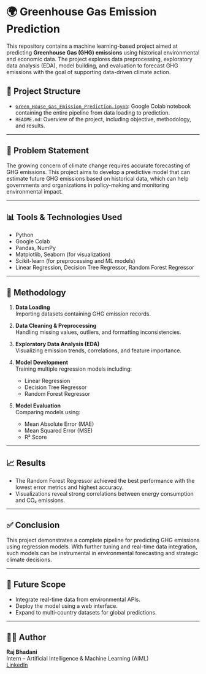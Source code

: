 # 🌍 Greenhouse Gas Emission Prediction

This repository contains a machine learning-based project aimed at predicting **Greenhouse Gas (GHG) emissions** using historical environmental and economic data. The project explores data preprocessing, exploratory data analysis (EDA), model building, and evaluation to forecast GHG emissions with the goal of supporting data-driven climate action.

## 📁 Project Structure

- [`Green_House_Gas_Emission_Prediction.ipynb`](https://colab.research.google.com/github/RajBhadani/GHG_Emission_Prediction/blob/main/Green_House_Gas_Emission_Prediction.ipynb): Google Colab notebook containing the entire pipeline from data loading to prediction.
- `README.md`: Overview of the project, including objective, methodology, and results.

---

## 🎯 Problem Statement

The growing concern of climate change requires accurate forecasting of GHG emissions. This project aims to develop a predictive model that can estimate future GHG emissions based on historical data, which can help governments and organizations in policy-making and monitoring environmental impact.

---

## 📊 Tools & Technologies Used

- Python
- Google Colab
- Pandas, NumPy
- Matplotlib, Seaborn (for visualization)
- Scikit-learn (for preprocessing and ML models)
- Linear Regression, Decision Tree Regressor, Random Forest Regressor

---

## 🧪 Methodology

1. **Data Loading**  
   Importing datasets containing GHG emission records.

2. **Data Cleaning & Preprocessing**  
   Handling missing values, outliers, and formatting inconsistencies.

3. **Exploratory Data Analysis (EDA)**  
   Visualizing emission trends, correlations, and feature importance.

4. **Model Development**  
   Training multiple regression models including:
   - Linear Regression
   - Decision Tree Regressor
   - Random Forest Regressor

5. **Model Evaluation**  
   Comparing models using:
   - Mean Absolute Error (MAE)
   - Mean Squared Error (MSE)
   - R² Score

---

## 📈 Results

- The Random Forest Regressor achieved the best performance with the lowest error metrics and highest accuracy.
- Visualizations reveal strong correlations between energy consumption and CO₂ emissions.

---

## ✅ Conclusion

This project demonstrates a complete pipeline for predicting GHG emissions using regression models. With further tuning and real-time data integration, such models can be instrumental in environmental forecasting and strategic climate decisions.

---

## 📌 Future Scope

- Integrate real-time data from environmental APIs.
- Deploy the model using a web interface.
- Expand to multi-country datasets for global predictions.

---

## 🧑‍💻 Author

**Raj Bhadani**  
Intern – Artificial Intelligence & Machine Learning (AIML)  
[LinkedIn](https://www.linkedin.com/in/raj-bhadani-b4b729258/)
